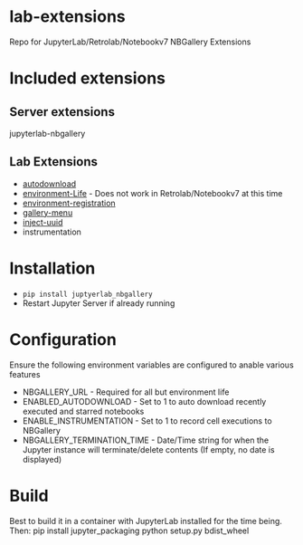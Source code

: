 # lab-extensions

Repo for JupyterLab/Retrolab/Notebookv7 NBGallery Extensions

# Included extensions

## Server extensions

jupyterlab-nbgallery

## Lab Extensions

* [autodownload](autodownload/README.md)
* [environment-Life](environment-life/README.md) - Does not work in Retrolab/Notebookv7 at this time
* [environment-registration](environment-registration/README.md)
* [gallery-menu](gallery-menu/README.md)
* [inject-uuid](gallery-menu/README.md)
* instrumentation

# Installation
- `pip install juptyerlab_nbgallery`
- Restart Jupyter Server if already running

# Configuration

Ensure the following environment variables are configured to anable various features
- NBGALLERY_URL - Required for all but environment life
- ENABLED_AUTODOWNLOAD - Set to 1 to auto download recently executed and starred notebooks
- ENABLE_INSTRUMENTATION - Set to 1 to record cell executions to NBGallery
- NBGALLERY_TERMINATION_TIME - Date/Time string for when the Jupyter instance will terminate/delete contents (If empty, no date is displayed)


# Build

Best to build it in a container with JupyterLab installed for the time being.  Then:
pip install jupyter_packaging
python setup.py bdist_wheel
